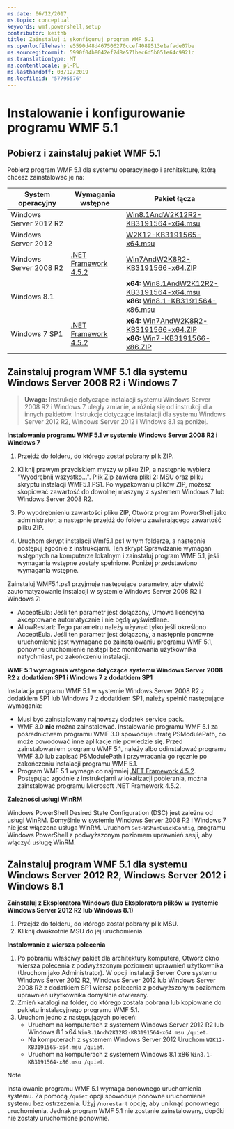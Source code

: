 ```yaml
---
ms.date: 06/12/2017
ms.topic: conceptual
keywords: wmf,powershell,setup
contributor: keithb
title: Zainstaluj i skonfiguruj program WMF 5.1
ms.openlocfilehash: e5590d48d467506270ccef4089513e1afade07be
ms.sourcegitcommit: 5990f04b8042ef2d8e571bec6d5b051e64c9921c
ms.translationtype: MT
ms.contentlocale: pl-PL
ms.lasthandoff: 03/12/2019
ms.locfileid: "57795576"
---
```

# <a name="install-and-configure-wmf-51"></a>Instalowanie i konfigurowanie programu WMF 5.1

## <a name="download-and-install-the-wmf-51-package"></a>Pobierz i zainstaluj pakiet WMF 5.1

Pobierz program WMF 5.1 dla systemu operacyjnego i architekturę, którą chcesz zainstalować je na:

| System operacyjny       | Wymagania wstępne           | Pakiet łącza                          |
|------------------------|-------------------------|----------------------------------------|
| Windows Server 2012 R2 |                         | [Win8.1AndW2K12R2-KB3191564-x64.msu][] |
| Windows Server 2012    |                         | [W2K12-KB3191565-x64.msu][]            |
| Windows Server 2008 R2 | [.NET Framework 4.5.2][]| [Win7AndW2K8R2-KB3191566-x64.ZIP][]    |
| Windows 8.1            |                         | **x64:** [Win8.1AndW2K12R2-KB3191564-x64.msu][]</br>**x86:** [Win8.1-KB3191564-x86.msu][] |
| Windows 7 SP1          | [.NET Framework 4.5.2][]| **x64:** [Win7AndW2K8R2-KB3191566-x64.ZIP][]</br>**x86:** [Win7-KB3191566-x86.ZIP][] |

[.NET Framework 4.5.2]: https://www.microsoft.com/download/details.aspx?id=42642
[W2K12-KB3191565-x64.msu]: https://go.microsoft.com/fwlink/?linkid=839513
[Win7-KB3191566-x86.ZIP]: https://go.microsoft.com/fwlink/?linkid=839522
[Win7AndW2K8R2-KB3191566-x64.ZIP]: https://go.microsoft.com/fwlink/?linkid=839523
[Win8.1-KB3191564-x86.msu]: https://go.microsoft.com/fwlink/?linkid=839521
[Win8.1AndW2K12R2-KB3191564-x64.msu]: https://go.microsoft.com/fwlink/?linkid=839516

## <a name="install-wmf-51-for-windows-server-2008-r2-and-windows-7"></a>Zainstaluj program WMF 5.1 dla systemu Windows Server 2008 R2 i Windows 7

> **Uwaga:** Instrukcje dotyczące instalacji systemu Windows Server 2008 R2 i Windows 7 uległy zmianie, a różnią się od instrukcji dla innych pakietów. Instrukcje dotyczące instalacji dla systemu Windows Server 2012 R2, Windows Server 2012 i Windows 8.1 są poniżej.

**Instalowanie programu WMF 5.1 w systemie Windows Server 2008 R2 i Windows 7**

1. Przejdź do folderu, do którego został pobrany plik ZIP.

2. Kliknij prawym przyciskiem myszy w pliku ZIP, a następnie wybierz "Wyodrębnij wszystko...". Plik Zip zawiera pliki 2: MSU oraz pliku skryptu instalacji WMF5.1.PS1.
Po wypakowaniu plików ZIP, możesz skopiować zawartość do dowolnej maszyny z systemem Windows 7 lub Windows Server 2008 R2.

3. Po wyodrębnieniu zawartości pliku ZIP, Otwórz program PowerShell jako administrator, a następnie przejdź do folderu zawierającego zawartość pliku ZIP.

4. Uruchom skrypt instalacji Wmf5.1.ps1 w tym folderze, a następnie postępuj zgodnie z instrukcjami. Ten skrypt Sprawdzanie wymagań wstępnych na komputerze lokalnym i zainstaluj program WMF 5.1, jeśli wymagania wstępne zostały spełnione. Poniżej przedstawiono wymagania wstępne.

Zainstaluj WMF5.1.ps1 przyjmuje następujące parametry, aby ułatwić zautomatyzowanie instalacji w systemie Windows Server 2008 R2 i Windows 7:

- AcceptEula: Jeśli ten parametr jest dołączony, Umowa licencyjna akceptowane automatycznie i nie będą wyświetlane.
- AllowRestart: Tego parametru należy używać tylko jeśli określono AcceptEula. Jeśli ten parametr jest dołączony, a następnie ponowne uruchomienie jest wymagane po zainstalowaniu programu WMF 5.1, ponowne uruchomienie nastąpi bez monitowania użytkownika natychmiast, po zakończeniu instalacji.

**WMF 5.1 wymagania wstępne dotyczące systemu Windows Server 2008 R2 z dodatkiem SP1 i Windows 7 z dodatkiem SP1**

Instalacja programu WMF 5.1 w systemie Windows Server 2008 R2 z dodatkiem SP1 lub Windows 7 z dodatkiem SP1, należy spełnić następujące wymagania:
- Musi być zainstalowany najnowszy dodatek service pack.
- WMF 3.0 **nie** można zainstalować. Instalowanie programu WMF 5.1 za pośrednictwem programu WMF 3.0 spowoduje utratę PSModulePath, co może powodować inne aplikacje nie powiedzie się. Przed zainstalowaniem programu WMF 5.1, należy albo odinstalować programu WMF 3.0 lub zapisać PSModulePath i przywracania go ręcznie po zakończeniu instalacji programu WMF 5.1.
- Program WMF 5.1 wymaga co najmniej [.NET Framework 4.5.2](https://www.microsoft.com/en-ca/download/details.aspx?id=42642).
Postępując zgodnie z instrukcjami w lokalizacji pobierania, można zainstalować programu Microsoft .NET Framework 4.5.2.

**Zależności usługi WinRM**

Windows PowerShell Desired State Configuration (DSC) jest zależna od usługi WinRM.
Domyślnie w systemie Windows Server 2008 R2 i Windows 7 nie jest włączona usługa WinRM.
Uruchom `Set-WSManQuickConfig`, programu Windows PowerShell z podwyższonym poziomem uprawnień sesji, aby włączyć usługę WinRM.

## <a name="install-wmf-51-for-windows-server-2012-r2-windows-server-2012-and-windows-81"></a>Zainstaluj program WMF 5.1 dla systemu Windows Server 2012 R2, Windows Server 2012 i Windows 8.1

**Zainstaluj z Eksploratora Windows (lub Eksploratora plików w systemie Windows Server 2012 R2 lub Windows 8.1)**

1. Przejdź do folderu, do którego został pobrany plik MSU.
2. Kliknij dwukrotnie MSU do jej uruchomienia.

**Instalowanie z wiersza polecenia**

1. Po pobraniu właściwy pakiet dla architektury komputera, Otwórz okno wiersza polecenia z podwyższonym poziomem uprawnień użytkownika (Uruchom jako Administrator). W opcji instalacji Server Core systemu Windows Server 2012 R2, Windows Server 2012 lub Windows Server 2008 R2 z dodatkiem SP1 wiersz polecenia z podwyższonym poziomem uprawnień użytkownika domyślnie otwierany.
2. Zmień katalogi na folder, do którego została pobrana lub kopiowane do pakietu instalacyjnego programu WMF 5.1.
3. Uruchom jedno z następujących poleceń:
   - Uruchom na komputerach z systemem Windows Server 2012 R2 lub Windows 8.1 x64 `Win8.1AndW2K12R2-KB3191564-x64.msu /quiet`.
   - Na komputerach z systemem Windows Server 2012 Uruchom `W2K12-KB3191565-x64.msu /quiet`.
   - Uruchom na komputerach z systemem Windows 8.1 x86 `Win8.1-KB3191564-x86.msu /quiet`.

> [!NOTE]
> Instalowanie programu WMF 5.1 wymaga ponownego uruchomienia systemu. Za pomocą `/quiet` opcji spowoduje ponowne uruchomienie systemu bez ostrzeżenia.
> Użyj `/norestart` opcję, aby uniknąć ponownego uruchomienia. Jednak program WMF 5.1 nie zostanie zainstalowany, dopóki nie zostały uruchomione ponownie.
